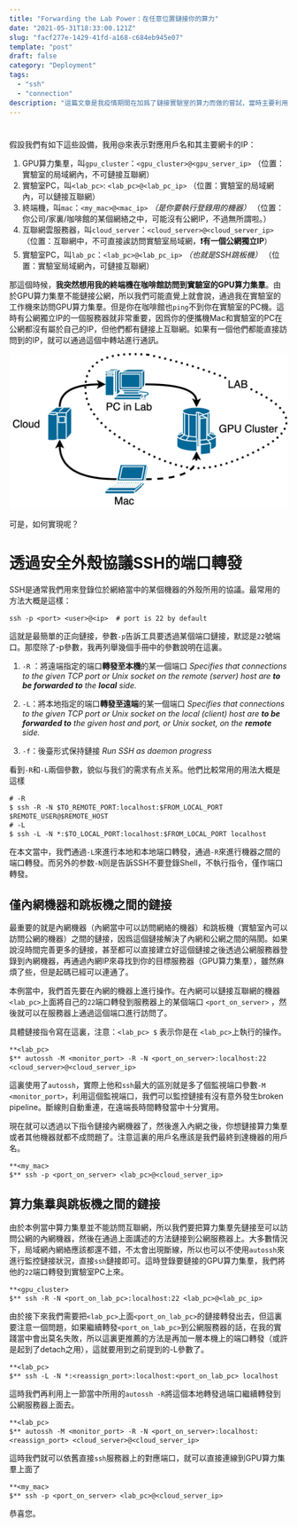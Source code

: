 ```yaml
---
title: "Forwarding the Lab Power：在任意位置鏈接你的算力"
date: "2021-05-31T18:33:00.121Z"
slug: "facf277e-1429-41fd-a168-c684eb945e07"
template: "post"
draft: false
category: "Deployment"
tags: 
  - "ssh"
  - "connection"
description: "這篇文章是我疫情期間在加爲了鏈接實驗室的算力而做的嘗試，當時主要利用的ssh的端口轉發功能。現在實現同樣功能我用的是Frp，但是SSH的端口轉發支持廣泛、配置容易、而且兼容性也更好，依然處在不可替代的地位。將當時採用的方法記錄在這裏。"
---
```

# 

假設我們有如下這些設備，我用<user>@<ip>來表示對應用戶名和其主要網卡的IP：

1. GPU算力集羣，叫`gpu_cluster`：`<gpu_cluster>@<gpu_server_ip>` 
（位置：實驗室的局域網內，不可鏈接互聯網）
2. 實驗室PC，叫`<lab_pc>`: `<lab_pc>@<lab_pc_ip>`
（位置：實驗室的局域網內，可以鏈接互聯網）
3. 終端機，叫`mac`：`<my_mac>@<mac_ip>` _（是你要執行登錄用的機器）_
（位置：你公司/家裏/咖啡館的某個網絡之中，可能沒有公網IP，不過無所謂啦。）
4. 互聯網雲服務器，叫`cloud_server`：`<cloud_server>@<cloud_server_ip>`
（位置：互聯網中，不可直接誒訪問實驗室局域網，**❗️️有一個公網獨立IP**）
5. 實驗室PC，叫`lab_pc`：`<lab_pc>@<lab_pc_ip>`  _（也就是SSH跳板機）_
（位置：實驗室局域網內，可鏈接互聯網）

那這個時候，**我突然想用我的終端機在咖啡館訪問到實驗室的GPU算力集羣**。由於GPU算力集羣不能鏈接公網，所以我們可能直覺上就會說，通過我在實驗室的工作機來訪問GPU算力集羣。但是你在咖啡館也`ping`不到你在實驗室的PC機。這時有公網獨立IP的一個服務器就非常重要，因爲你的便攜機Mac和實驗室的PC在公網都沒有屬於自己的IP，但他們都有鏈接上互聯網。如果有一個他們都能直接訪問到的IP，就可以通過這個中轉站進行通訊。

![8d251cc1ddff6d80cc3f65e814b91b8e1a232dbd.png](8d251cc1ddff6d80cc3f65e814b91b8e1a232dbd.png)

可是，如何實現呢？

# 透過安全外殼協議SSH的端口轉發

SSH是通常我們用來登錄位於網絡當中的某個機器的外殼所用的協議。最常用的方法大概是這樣：

```Shell
ssh -p <port> <user>@<ip>  # port is 22 by default
```

這就是最簡單的正向鏈接，參數`-p`告訴工具要透過某個端口鏈接，默認是`22`號端口。那麼除了-p參數，我再列舉幾個手冊中的參數說明在這裏。

1. `-R` ：將遠端指定的端口**轉發至本機**的某一個端口
  *Specifies that connections to the given TCP port or Unix socket on the remote (server) host are* __*to be forwarded to*__ *the* **_local_** _side._

2. `-L`：將本地指定的端口**轉發至遠端**的某一個端口
  *Specifies that connections to the given TCP port or Unix socket on the local (client) host are* **_to be forwarded to_** *the given host and port, or Unix socket, on the* **_remote_** _side._

3. `-f`：後臺形式保持鏈接
_Run SSH as daemon progress_

看到`-R`和`-L`兩個參數，貌似与我们的需求有点关系。他們比較常用的用法大概是這樣

```Shell
# -R
$ ssh -R -N $TO_REMOTE_PORT:localhost:$FROM_LOCAL_PORT $REMOTE_USER@$REMOTE_HOST
# -L
$ ssh -L -N *:$TO_LOCAL_PORT:localhost:$FROM_LOCAL_PORT localhost
```

在本文當中，我們通過`-L`來進行本地和本地端口轉發，通過`-R`來進行機器之間的端口轉發。而另外的参数`-N`则是告訴SSH不要登錄Shell，不執行指令，僅作端口轉發。

## 僅內網機器和跳板機之間的鏈接

最重要的就是內網機器（內網當中可以訪問網絡的機器）和跳板機（實驗室內可以訪問公網的機器）之間的鏈接，因爲這個鏈接解決了內網和公網之間的隔閡。如果說沒時間完善更多的鏈接，甚至都可以直接建立好這個鏈接之後透過公網服務器登錄到內網機器，再通過內網IP來尋找到你的目標服務器（GPU算力集羣），雖然麻煩了些，但是起碼已經可以連通了。

本例當中，我們首先要在內網的機器上進行操作。在內網可以鏈接互聯網的機器`<lab_pc>`上面將自己的`22`端口轉發到服務器上的某個端口 `<port_on_server>` ，然後就可以在服務器上通過這個端口進行訪問了。

具體鏈接指令寫在這裏，注意：`<lab_pc> $` 表示你是在 `<lab_pc>`上執行的操作。

```Shell
**<lab_pc> 
$** autossh -M <monitor_port> -R -N <port_on_server>:localhost:22 <cloud_server>@<cloud_server_ip>
```

這裏使用了`autossh`，實際上他和`ssh`最大的區別就是多了個監視端口參數`-M <monitor_port>`，利用這個監視端口，我們可以監控鏈接有沒有意外發生broken pipeline。斷線則自動重連，在遠端長時間轉發當中十分實用。

現在就可以透過以下指令鏈接內網機器了，然後進入內網之後，你想鏈接算力集羣或者其他機器就都不成問題了。注意這裏的用戶名應該是我們最終到達機器的用戶名。

```Shell
**<my_mac>
$** ssh -p <port_on_server> <lab_pc>@<cloud_server_ip>
```

## 算力集羣與跳板機之間的鏈接

由於本例當中算力集羣並不能訪問互聯網，所以我們要把算力集羣先鏈接至可以訪問公網的內網機器，然後在通過上面講述的方法鏈接到公網服務器上。大多數情況下，局域網內網絡應該都還不錯，不太會出現斷線，所以也可以不使用`autossh`來進行監控鏈接狀況，直接`ssh`鏈接即可。這時登錄要鏈接的GPU算力集羣，我們將他的`22`端口轉發到實驗室PC上來。

```Shell
**<gpu_cluster>
$** ssh -R -N <port_on_lab_pc>:localhost:22 <lab_pc>@<lab_pc_ip>
```

由於接下來我們需要把`<lab_pc>`上面`<port_on_lab_pc>`的鏈接轉發出去，但這裏要注意一個問題，如果繼續轉發`<port_on_lab_pc>`到公網服務器的話，在我的實踐當中會出莫名失敗，所以這裏更推薦的方法是再加一層本機上的端口轉發（或許是起到了detach之用），這就要用到之前提到的-L參數了。

```Shell
**<lab_pc>
$** ssh -L -N *:<reassign_port>:localhost:<port_on_lab_pc> localhost
```

這時我們再利用上一節當中所用的`autossh -R`將這個本地轉發過端口繼續轉發到公網服務器上面去。

```Shell
**<lab_pc> 
$** autossh -M <monitor_port> -R -N <port_on_server>:localhost:<reassign_port> <cloud_server>@<cloud_server_ip>
```

這時我們就可以依舊直接`ssh`服務器上的對應端口，就可以直接連線到GPU算力集羣上面了

```Shell
**<my_mac>
$** ssh -p <port_on_server> <lab_pc>@<cloud_server_ip>
```

恭喜您。

